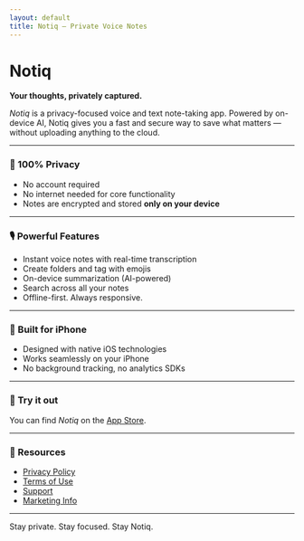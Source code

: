 ```yaml
---
layout: default
title: Notiq – Private Voice Notes
---
```


# Notiq

**Your thoughts, privately captured.**

_Notiq_ is a privacy-focused voice and text note-taking app. Powered by on-device AI, Notiq gives you a fast and secure way to save what matters — without uploading anything to the cloud.

---

### 🔐 100% Privacy

- No account required
- No internet needed for core functionality
- Notes are encrypted and stored **only on your device**

---

### 🎙 Powerful Features

- Instant voice notes with real-time transcription
- Create folders and tag with emojis
- On-device summarization (AI-powered)
- Search across all your notes
- Offline-first. Always responsive.

---

### 📱 Built for iPhone

- Designed with native iOS technologies
- Works seamlessly on your iPhone
- No background tracking, no analytics SDKs

---

### 🚀 Try it out

You can find _Notiq_ on the [App Store](#).

---

### 📄 Resources

- [Privacy Policy](./privacy)
- [Terms of Use](./terms)
- [Support](./support)
- [Marketing Info](./marketing)

---

Stay private. Stay focused. Stay Notiq.
